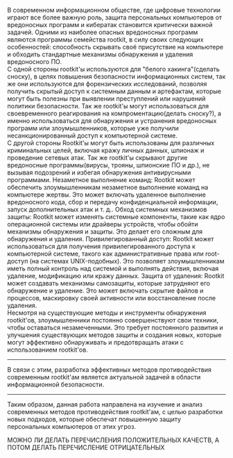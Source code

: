 В современном информационном обществе, где цифровые технологии играют все более важную роль, защита персональных компьютеров от вредоносных программ и кибератак становится критически важной задачей. Одними из наиболее опасных вредоносных программ являются программы семейства rootkit, в силу своих следующих особенностей: способность скрывать своё присутствие на компьютере и обходить стандартные механизмы обнаружения и удаления вредоносного ПО.</br>
С одной стороны rootkit'ы используются для "белого хакинга"(сделать сноску), в целях повышения безопасности информационных систем, так же они используются для форензических исследований, позволяя получить скрытый доступ к системным данным и артефактам, которые могут быть полезны при выявлении преступлений или нарушений политики безопасности. Так же rootkit'ы могут использоваться для своевременного реагирования на компроментацию(делать сноску?), а именно использоваться для обнаружения и устранения вредоносных программ или злоумышленников, которые уже получили несанкционированный доступ к компьютерной системе.</br>
С другой стороны Rootkit'ы могут быть использованы для различных криминальных целей, включая кражу личных данных, шпионаж и проведение сетевых атак. Так же rootkit'ы скрывают другие вредоносные программы(вирусы, трояны, шпионские ПО и др.), не вызывая подозрений и избегая обнаружения антивирусными программами. Незаметное выполнение команд: Rootkit может обеспечить злоумышленникам незаметное выполнение команд на компьютере жертвы. Это может включать удаленное выполнение вредоносного кода, сбор и передачу конфиденциальной информации, запуск дополнительных атак и т. д.. Обход системных механизмов защиты: Rootkit может изменять системные компоненты, такие как ядро операционной системы или драйверы устройств, чтобы обойти механизмы обнаружения и защиты. Это делает его сложным для обнаружения и удаления. Привилегированный доступ: Rootkit может использоваться для получения привилегированного доступа к компьютерной системе, такого как административные права или root-доступ (на системах UNIX-подобных). Это позволяет злоумышленникам иметь полный контроль над системой и выполнять действия, включая удаление, модификацию или кражу данных. Защита от удаления: Rootkit может создавать механизмы самозащиты, которые затрудняют его обнаружение и удаление. Это может включать скрытие файлов и процессов, маскировку своей активности или восстановление после удаления.     
Несмотря на существующие методы и инструменты обнаружения rootkit'ов, злоумышленники постоянно совершенствуют свои техники, чтобы оставаться незамеченными. Это требует постоянного развития и улучшения существующих методов защиты и создания новых, которые могут эффективно обнаруживать и предотвращать атаки с использованием rootkit'ов.</br>
<hr>
В связи с этим, разработка эффективных методов противодействия современным rootkit'ам является актуальной задачей в области информационной безопасности.   
<hr>
Таким образом, данная работа направлена на изучение и анализ современных методов противодействия rootkit'ам, с целью разработки новых подходов, которые обеспечат повышенную защиту персональных компьютеров от этих угроз.</br>

МОЖНО ЛИ ДЕЛАТЬ ПЕРЕЧИСЛЕНИЯ ПОЛОЖИТЕЛЬНЫХ КАЧЕСТВ, А ПОТОМ ДЕЛАТЬ ПЕРЕЧИСЛЕНИЕ ОТРИЦАТЕЛЬНЫХ